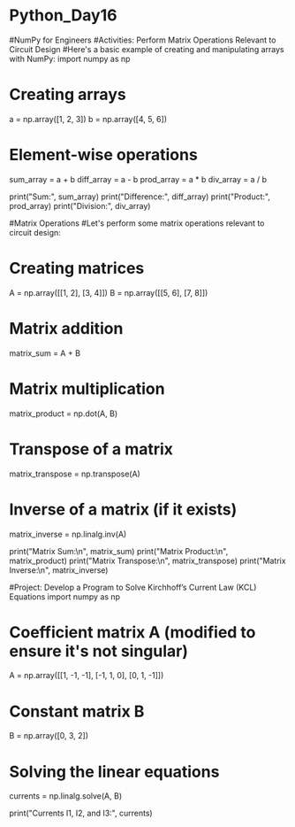 # Python_Day16

#NumPy for Engineers
#Activities: Perform Matrix Operations Relevant to Circuit Design
#Here's a basic example of creating and manipulating arrays with NumPy:
import numpy as np

# Creating arrays
a = np.array([1, 2, 3])
b = np.array([4, 5, 6])

# Element-wise operations
sum_array = a + b
diff_array = a - b
prod_array = a * b
div_array = a / b

print("Sum:", sum_array)
print("Difference:", diff_array)
print("Product:", prod_array)
print("Division:", div_array)








#Matrix Operations
#Let's perform some matrix operations relevant to circuit design:
# Creating matrices
A = np.array([[1, 2], [3, 4]])
B = np.array([[5, 6], [7, 8]])

# Matrix addition
matrix_sum = A + B

# Matrix multiplication
matrix_product = np.dot(A, B)

# Transpose of a matrix
matrix_transpose = np.transpose(A)

# Inverse of a matrix (if it exists)
matrix_inverse = np.linalg.inv(A)

print("Matrix Sum:\n", matrix_sum)
print("Matrix Product:\n", matrix_product)
print("Matrix Transpose:\n", matrix_transpose)
print("Matrix Inverse:\n", matrix_inverse)







#Project: Develop a Program to Solve Kirchhoff’s Current Law (KCL) Equations
import numpy as np

# Coefficient matrix A (modified to ensure it's not singular)
A = np.array([[1, -1, -1],
              [-1, 1, 0],
              [0, 1, -1]])

# Constant matrix B
B = np.array([0, 3, 2])

# Solving the linear equations
currents = np.linalg.solve(A, B)

print("Currents I1, I2, and I3:", currents)

